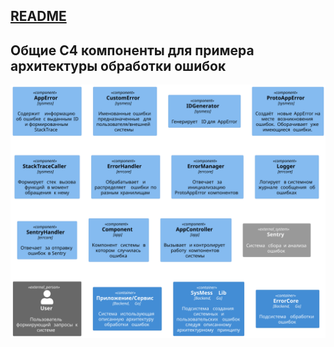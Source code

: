 [README](../../../README.md)
---

## Общие C4 компоненты для примера архитектуры обработки ошибок
![image](../../resources/components/c4/_list.svg)

